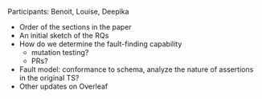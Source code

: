 Participants: Benoit, Louise, Deepika

- Order of the sections in the paper
- An initial sketch of the RQs
- How do we determine the fault-finding capability
  - mutation testing?
  - PRs?
- Fault model: conformance to schema, analyze the nature of assertions in the original TS? 
- Other updates on Overleaf
